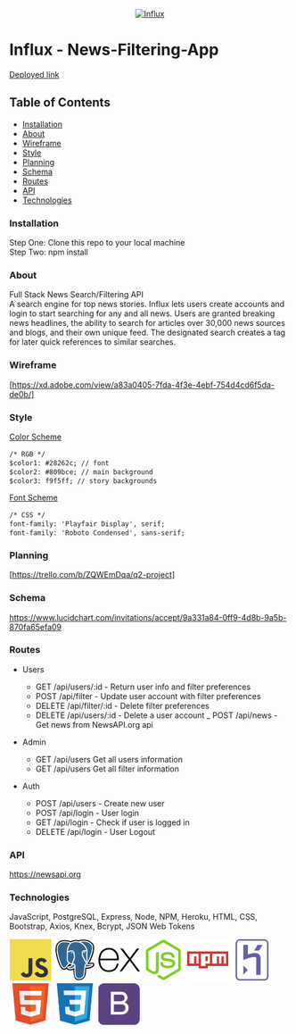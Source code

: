 <p align="center">
<a href="https://influx-news.herokuapp.com/"><img src="public/images/logo.png" target="_blank" title="Influx" alt="Influx" width="35%"></a>
</p>

# Influx - News-Filtering-App

[Deployed link](https://influx-news.herokuapp.com/)

## Table of Contents

- [Installation](#installation)
- [About](#about)
- [Wireframe](#wireframe)
- [Style](#style)
- [Planning](#planning)
- [Schema](#schema)
- [Routes](#routes)
- [API](#api)
- [Technologies](#technologies)

### Installation

Step One: Clone this repo to your local machine  
Step Two: npm install  

### About

Full Stack News Search/Filtering API  
A search engine for top news stories. Influx lets users create accounts and login to start searching for any and all news. Users are granted breaking news headlines, the ability to search for articles over 30,000 news sources and blogs, and their own unique feed. The designated search creates a tag for later quick references to similar searches.

### Wireframe

[https://xd.adobe.com/view/a83a0405-7fda-4f3e-4ebf-754d4cd6f5da-de0b/]

### Style

[Color Scheme](https://coolors.co/28262c-809bce-f9f5ff-9fbbcc-7a9cc6)
```
/* RGB */
$color1: #28262c; // font
$color2: #809bce; // main background
$color3: f9f5ff; // story backgrounds
```
[Font Scheme](https://fonts.googleapis.com/css?family=Playfair+Display|Roboto+Condensed)
```
/* CSS */
font-family: 'Playfair Display', serif;
font-family: 'Roboto Condensed', sans-serif;
```

### Planning

[https://trello.com/b/ZQWEmDqa/q2-project]


### Schema

https://www.lucidchart.com/invitations/accept/9a331a84-0ff9-4d8b-9a5b-870fa65efa09

### Routes

- Users
  - GET /api/users/:id - Return user info and filter preferences
  - POST /api/filter - Update user account with filter preferences
  - DELETE /api/filter/:id - Delete filter preferences
  - DELETE /api/users/:id - Delete a user account
  _ POST /api/news - Get news from NewsAPI.org api
  
- Admin
  - GET /api/users Get all users information
  - GET /api/users Get all filter information

- Auth
  - POST /api/users - Create new user
  - POST /api/login - User login
  - GET /api/login - Check if user is logged in
  - DELETE /api/login - User Logout


### API

https://newsapi.org

### Technologies

JavaScript, PostgreSQL, Express, Node, NPM, Heroku, HTML, CSS, Bootstrap, Axios, Knex, Bcrypt, JSON Web Tokens

<a href="https://www.javascript.com/"><img src="public/images/javascript-original.svg" target="_blank" title="JS" alt="JS" width="15%"></a>
<a href="https://www.postgresql.org/"><img src="public/images/postgresql-original.svg" target="_blank" title="PSQL" alt="PSQL" width="15%"></a>
<a href="https://www.npmjs.com/package/express"><img src="public/images/express-original.svg" target="_blank" title="Express" alt="Express" width="15%"></a>
<a href="https://nodejs.org/en/"><img src="public/images/nodejs-original.svg" target="_blank" title="Node" alt="Node" width="15%"></a>
<a href="https://npmjs.com"><img src="public/images/npm-original-wordmark.svg" target="_blank" title="NPM" alt="NPM" width="15%"></a>
<a href="https://heroku.com/"><img src="public/images/heroku-original.svg" target="_blank" title="Heroku" alt="Heroku" width="15%"></a>
<a href="https://html.com/"><img src="public/images/html5-original.svg" target="_blank" title="HTML" alt="HTML" width="15%"></a>
<a href="https://css-tricks.com/"><img src="public/images/css3-original.svg" target="_blank" title="CSS" alt="CSS" width="15%"></a>
<a href="https://getbootstrap.com/"><img src="public/images/bootstrap-plain.svg" target="_blank" title="Bootstrap" alt="Bootstrap" width="15%"></a>
